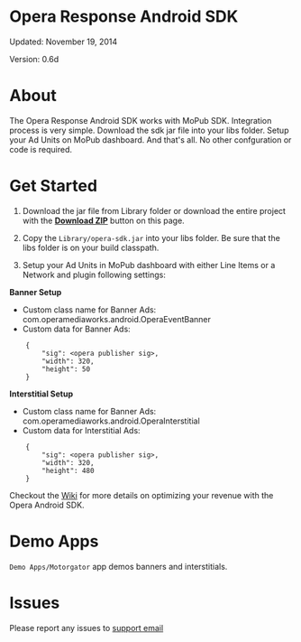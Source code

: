 Opera Response Android SDK
=================

Updated: November 19, 2014

Version: 0.6d

About
=====

The Opera Response Android SDK works with MoPub SDK. Integration process is very simple. Download the sdk jar file into your libs folder. Setup your Ad Units on MoPub dashboard. And that's all. No other confguration or code is required.

Get Started
===========

1. Download the jar file from Library folder or download the entire project with the [**Download ZIP**](https://github.com/operaresponse/opera-android-sdk/archive/master.zip) button on this page.

2. Copy the `Library/opera-sdk.jar` into your libs folder. Be sure that the libs folder is on your build classpath. 

3. Setup your Ad Units in MoPub dashboard with either Line Items or a Network and plugin following settings:

**Banner Setup**
- Custom class name for Banner Ads: com.operamediaworks.android.OperaEventBanner
- Custom data for Banner Ads: 

```
    {
        "sig": <opera publisher sig>, 
        "width": 320, 
        "height": 50
    }
```

**Interstitial Setup**
- Custom class name for Banner Ads: com.operamediaworks.android.OperaInterstitial
- Custom data for Interstitial Ads: 

```
    {
        "sig": <opera publisher sig>, 
        "width": 320, 
        "height": 480
    }
```

Checkout the [Wiki](https://github.com/operaresponse/opera-android-sdk/wiki) for more details on optimizing your revenue with the Opera Android SDK.

Demo Apps
=========

`Demo Apps/Motorgator` app demos banners and interstitials.

Issues
======

Please report any issues to [support email](sdk-support@operamediaworks.com)
